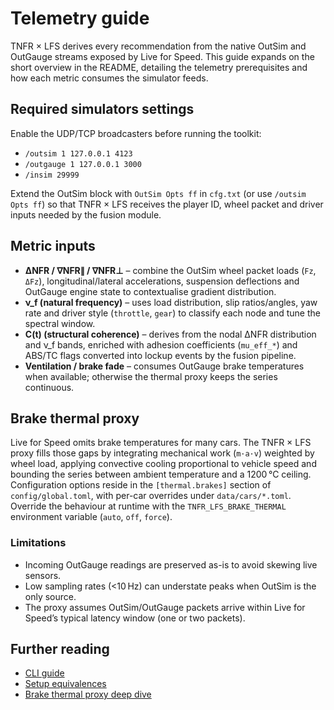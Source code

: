 # Telemetry guide

TNFR × LFS derives every recommendation from the native OutSim and OutGauge
streams exposed by Live for Speed. This guide expands on the short overview in
the README, detailing the telemetry prerequisites and how each metric consumes
the simulator feeds.

## Required simulators settings

Enable the UDP/TCP broadcasters before running the toolkit:

* `/outsim 1 127.0.0.1 4123`
* `/outgauge 1 127.0.0.1 3000`
* `/insim 29999`

Extend the OutSim block with `OutSim Opts ff` in `cfg.txt` (or use `/outsim Opts ff`)
so that TNFR × LFS receives the player ID, wheel packet and driver inputs needed
by the fusion module.

## Metric inputs

* **ΔNFR / ∇NFR∥ / ∇NFR⊥** – combine the OutSim wheel packet loads (`Fz`, `ΔFz`),
  longitudinal/lateral accelerations, suspension deflections and OutGauge engine
  state to contextualise gradient distribution.
* **ν_f (natural frequency)** – uses load distribution, slip ratios/angles,
  yaw rate and driver style (`throttle`, `gear`) to classify each node and tune
  the spectral window.
* **C(t) (structural coherence)** – derives from the nodal ΔNFR distribution and
  ν_f bands, enriched with adhesion coefficients (`mu_eff_*`) and ABS/TC flags
  converted into lockup events by the fusion pipeline.
* **Ventilation / brake fade** – consumes OutGauge brake temperatures when
  available; otherwise the thermal proxy keeps the series continuous.

## Brake thermal proxy

Live for Speed omits brake temperatures for many cars. The TNFR × LFS proxy fills
those gaps by integrating mechanical work (`m·a·v`) weighted by wheel load,
applying convective cooling proportional to vehicle speed and bounding the series
between ambient temperature and a 1200 °C ceiling. Configuration options reside
in the `[thermal.brakes]` section of `config/global.toml`, with per-car overrides
under `data/cars/*.toml`. Override the behaviour at runtime with the
`TNFR_LFS_BRAKE_THERMAL` environment variable (`auto`, `off`, `force`).

### Limitations

* Incoming OutGauge readings are preserved as-is to avoid skewing live sensors.
* Low sampling rates (<10 Hz) can understate peaks when OutSim is the only source.
* The proxy assumes OutSim/OutGauge packets arrive within Live for Speed’s
  typical latency window (one or two packets).

## Further reading

* [CLI guide](cli.md)
* [Setup equivalences](setup_equivalences.md)
* [Brake thermal proxy deep dive](brake_thermal_proxy.md)
